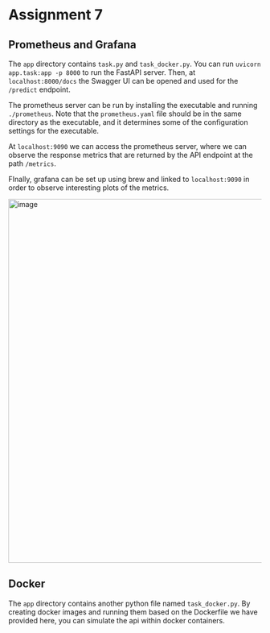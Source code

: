 # Assignment 7

## Prometheus and Grafana
The `app` directory contains `task.py` and `task_docker.py`. You can run `uvicorn app.task:app -p 8000` to run the FastAPI server. Then, at `localhost:8000/docs` 
the Swagger UI can be opened and used for the `/predict` endpoint.

The prometheus server can be run by installing the executable and running `./prometheus`. Note that the `prometheus.yaml` file should be in the same directory as the executable,
and it determines some of the configuration settings for the executable.

At `localhost:9090` we can access the prometheus server, where we can observe the response metrics that are returned by the API endpoint at the path `/metrics`.

FInally, grafana can be set up using brew and linked to `localhost:9090` in order to observe interesting plots of the metrics.

<img width="723" alt="image" src="https://github.com/nikhilanand03/prometheus-docker-bdl-a07/assets/75153414/2cbfbc36-0770-4690-b58d-206cc554cd70">

## Docker
The `app` directory contains another python file named `task_docker.py`. By creating docker images and running them based on the Dockerfile we have provided here, you can simulate the api within docker containers.
